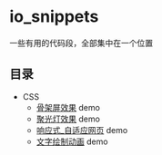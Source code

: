# io_snippets

一些有用的代码段，全部集中在一个位置

## 目录

- CSS
  - [骨架屏效果](src/CSS/CSS_Skeleton) demo
  - [聚光灯效果](src/CSS/CSS_Spotlight) demo
  - [响应式_自适应网页](src/CSS/CSS_Responsive) demo
  - [文字绘制动画](src/CSS/CSS_Animated_Text) demo
